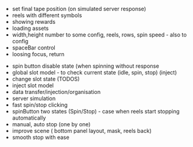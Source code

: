 - set final tape position (on simulated server response)
- reels with different symbols
- showing rewards
- loading assets
- width,height number to some config, reels, rows, spin speed - also to config
- spaceBar control
- loosing focus, return

+ spin button disable state (when spinning without response
+ global slot model - to check current state (idle, spin, stop) (inject)
+ change slot state (TODOS)
+ inject slot model
+ data transfer/injection/organisation
+ server simulation
+ fast spin/stop clicking
+ spinButton two states (Spin/Stop) - case when reels start stopping automatically
+ manual, auto stop (one by one)
+ improve scene ( bottom panel layout, mask, reels back)
+ smooth stop with ease


